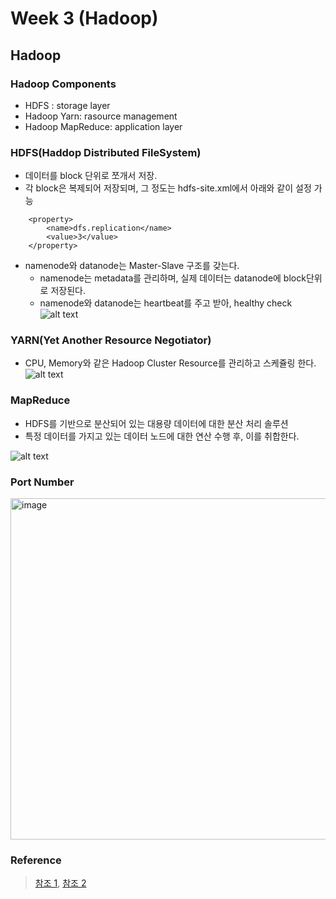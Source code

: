 # Week 3 (Hadoop)

## Hadoop
### Hadoop Components
- HDFS : storage layer
- Hadoop Yarn: rasource management
- Hadoop MapReduce: application layer

### HDFS(Haddop Distributed FileSystem)
- 데이터를 block 단위로 쪼개서 저장.
- 각 block은 복제되어 저장되며, 그 정도는 hdfs-site.xml에서 아래와 같이 설정 가능
```
    <property>
        <name>dfs.replication</name>
        <value>3</value>
    </property>
```
- namenode와 datanode는 Master-Slave 구조를 갖는다. 
    - namenode는 metadata를 관리하며, 실제 데이터는 datanode에 block단위로 저장된다.
    - namenode와 datanode는 heartbeat를 주고 받아, healthy check
![alt text](https://velog.velcdn.com/images/jochedda/post/ae3e8a2c-de7f-4ab6-b64c-4e001887b5f7/image.png)

### YARN(Yet Another Resource Negotiator)
- CPU, Memory와 같은 Hadoop Cluster Resource를 관리하고 스케쥴링 한다.
![alt text](https://miro.medium.com/v2/resize%3Afit%3A1400/format%3Awebp/1%2A_lJryG5c4UOMqXnY7YeylA.png)
### MapReduce
- HDFS를 기반으로 분산되어 있는 대용량 데이터에 대한 분산 처리 솔루션
- 특정 데이터를 가지고 있는 데이터 노드에 대한 연산 수행 후, 이를 취합한다.

![alt text](https://velog.velcdn.com/images/jochedda/post/619bddb6-e46a-4b28-bc84-d600b5f6a63e/image.png)


### Port Number 
<img width="546" alt="image" src="https://github.com/user-attachments/assets/9d9e983d-eac4-4c50-a86a-20e26c39e824">


### Reference
> [참조 1](https://velog.io/@jochedda/%ED%95%98%EB%91%A1Hadoop%EC%9D%B4%EB%9E%80), [참조 2](https://vnvn31.tistory.com/entry/Hadoop-23%EB%B2%84%EC%A0%84-port-list-%EC%A0%95%EB%A6%AC)
